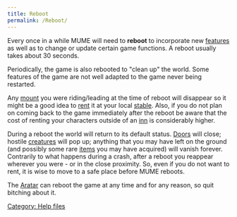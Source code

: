 ```yaml
---
title: Reboot
permalink: /Reboot/
---
```


Every once in a while MUME will need to **reboot** to incorporate new
[features](features "wikilink") as well as to change or update certain
game functions. A reboot usually takes about 30 seconds.

Periodically, the game is also rebooted to "clean up" the world. Some
features of the game are not well adapted to the game never being
restarted.

Any [mount](mount "wikilink") you were riding/leading at the time of
reboot will disappear so it might be a good idea to
[rent](rent "wikilink") it at your local [stable](stable "wikilink").
Also, if you do not plan on coming back to the game immediately after
the reboot be aware that the cost of renting your characters outside of
an [inn](inn "wikilink") is considerably higher.

During a reboot the world will return to its default status.
[Doors](Door "wikilink") will close; hostile
[creatures](mobile "wikilink") will pop up; anything that you may have
left on the ground (and possibly some rare [items](item "wikilink") you
may have acquired) will vanish forever. Contrarily to what happens
during a crash, after a reboot you reappear wherever you were - or in
the close proximity. So, even if you do not want to rent, it is wise to
move to a safe place before MUME reboots.

The [Aratar](Ainur#Aratar "wikilink") can reboot the game at any time
and for any reason, so quit bitching about it.

[Category: Help files](Category:_Help_files "wikilink")